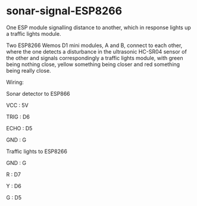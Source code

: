 # sonar-signal-ESP8266
One ESP module signalling distance to another, which in response lights up a traffic lights module.

Two ESP8266 Wemos D1 mini modules, A and B, connect to each other, where the one detects a disturbance in the ultrasonic  HC-SR04 sensor of the other and signals correspondingly a traffic lights module, with green being nothing close, yellow something being closer and red something being really close.

Wiring:


Sonar detector to ESP866

VCC : 5V

TRIG : D6

ECHO : D5

GND : G



Traffic lights to ESP8266

GND : G

R : D7

Y : D6

G : D5
